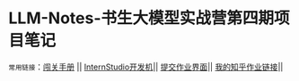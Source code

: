 # LLM-Notes-书生大模型实战营第四期项目笔记

`常用链接`：[闯关手册](https://link.zhihu.com/?target=https%3A//aicarrier.feishu.cn/wiki/QtJnweAW1iFl8LkoMKGcsUS9nld) || 
[InternStudio开发机](https://link.zhihu.com/?target=https%3A//studio.intern-ai.org.cn/)||
[提交作业界面](https://link.zhihu.com/?target=https%3A//aicarrier.feishu.cn/share/base/form/shrcnUqshYPt7MdtYRTRpkiOFJd)||
[我的知乎作业链接](https://www.zhihu.com/creator/manage/creation/article)||

